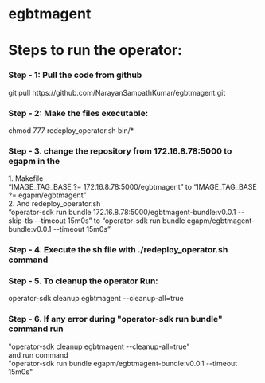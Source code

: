 # egbtmagent
<h1>Steps to run the operator:</h1>
<h3>Step - 1: Pull the code from github</h3>
git pull https://github.com/NarayanSampathKumar/egbtmagent.git  <br>

<h3>Step - 2: Make the files executable:</h3>
   chmod 777 redeploy_operator.sh bin/* <br>
   
<h3>Step - 3. change the repository from 172.16.8.78:5000 to egapm in the</h3>
   1.	Makefile<br>
      “IMAGE_TAG_BASE ?= 172.16.8.78:5000/egbtmagent” to “IMAGE_TAG_BASE ?= egapm/egbtmagent”<br>
   2.	And redeploy_operator.sh <br>
      “operator-sdk run bundle 172.16.8.78:5000/egbtmagent-bundle:v0.0.1 --skip-tls --timeout 15m0s” to “operator-sdk run bundle egapm/egbtmagent-bundle:v0.0.1 --timeout 15m0s”<br>
<h3>Step - 4. Execute the sh file with ./redeploy_operator.sh command</h3>
<h3>Step - 5. To cleanup the operator Run:</h3>
      operator-sdk cleanup egbtmagent --cleanup-all=true<br>
<h3>Step - 6. If any error during "operator-sdk run bundle" command run</h3>
     "operator-sdk cleanup egbtmagent --cleanup-all=true"<br>
   and run command<br>
     "operator-sdk run bundle egapm/egbtmagent-bundle:v0.0.1 --timeout 15m0s" <br>
